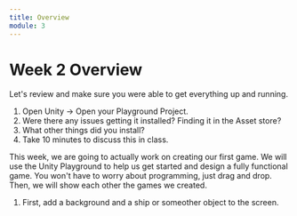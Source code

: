 ```yaml
---
title: Overview
module: 3
---
```


# Week 2 Overview

Let's review and make sure you were able to get everything up and running.  

1. Open Unity -> Open your Playground Project.  
2. Were there any issues getting it installed? Finding it in the Asset store?  
3. What other things did you install?
4. Take 10 minutes to discuss this in class.


This week, we are going to actually work on creating our first game.  We will use the Unity Playground to help us get started and design a fully functional game.  You won't have to worry about programming, just drag and drop.  Then, we will show each other the games we created.

1. First, add a background and a ship or someother object to the screen.